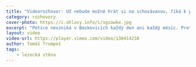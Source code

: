 ```yaml
---
title: "Videorozhovor: Už nebude možné hrát si na schovávanou, říká k petici o lezecké stěně Tomáš Znamenáček"
category: rozhovory
cover-photo: https://i.ohlasy.info/i/xgzawke.jpg
excerpt: "Petice nevzniká v Boskovicích každý den ani každý měsíc. Proto ani tu na podporu lezecké stěny na letním kině jsme nemohli ignorovat, přestože se v ní významně angažuje člen nejužšího týmu Ohlasů Tomáš Znamenáček. Pro bližší pohled na toto téma jsme nakonec zvolili formu videorozhovoru a Tomášovi zkrátka kladli otázky jako komukoliv jinému. Rozhovor jsme natočili přímo na střeše letního kina."
layout: video
video-url: https://player.vimeo.com/video/130414238
author: Tomáš Trumpeš
tags:
    - lezecká stěna
---
```



